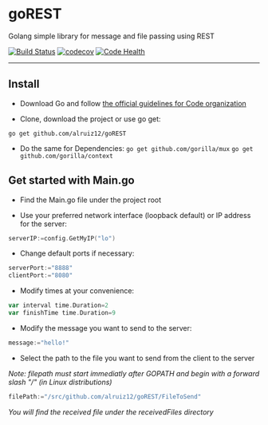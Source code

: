 # goREST
Golang simple library for message and file passing using REST


[![Build Status](https://travis-ci.org/alruiz12/goREST.svg?branch=master)](https://travis-ci.org/alruiz12/goREST)
[![codecov](https://codecov.io/gh/alruiz12/goREST/branch/master/graph/badge.svg)](https://codecov.io/gh/alruiz12/goREST)
[![Code Health](https://landscape.io/github/alruiz12/goREST/master/landscape.svg?style=flat)](https://landscape.io/github/alruiz12/goREST/master)

___
## Install
* Download Go and follow [the official guidelines for Code organization](https://golang.org/doc/code.html#Organization) 

* Clone, download the project or use go get:

`go get github.com/alruiz12/goREST`

* Do the same for Dependencies:
`go get github.com/gorilla/mux`
`go get github.com/gorilla/context`

## Get started with Main.go
* Find the Main.go file under the project root

* Use your preferred network interface (loopback default) or IP address for the server:
```go
serverIP:=config.GetMyIP("lo")
```

* Change default ports if necessary:
```go
serverPort:="8888"
clientPort:="8080"
```

* Modify times at your convenience:
```go
var interval time.Duration=2
var finishTime time.Duration=9
```

* Modify the message you want to send to the server:
```go
message:="hello!"
```

* Select the path to the file you want to send from the client to the server

_Note: filepath must start immediatly after GOPATH and begin with a forward slash "/" (in Linux distributions)_
```go
filePath:="/src/github.com/alruiz12/goREST/FileToSend"
```
_You will find the received file under the receivedFiles directory_

